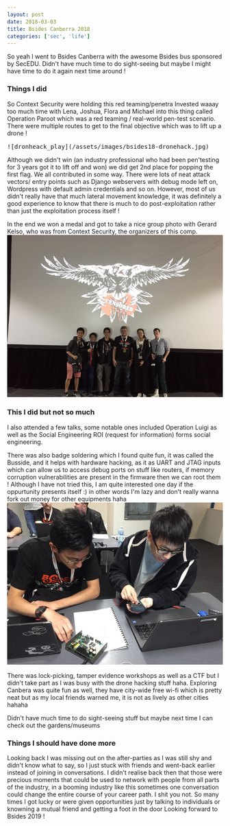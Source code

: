 ```yaml
---
layout: post
date: 2018-03-03
title: Bsides Canberra 2018
categories: ['sec', 'life']
---
```


So yeah I went to Bsides Canberra with the awesome Bsides bus sponsored by SecEDU. Didn't have much time to do sight-seeing but maybe I might have time to do it again next time around !


### Things I did

So Context Security were holding this red teaming/penetra
Invested waaay too much time with Lena, Joshua, Flora and Michael into this thing called Operation Paroot 
which was a red teaming / real-world pen-test scenario. There were multiple routes to get to the final objective which was to lift up a drone ! 

<kbd>
![dronheack_play](/assets/images/bsides18-dronehack.jpg)
</kbd>

Although we didn't win (an industry professional who had been pen'testing for 3 years got it to lift off and won) we did get 2nd place for popping the first flag. We all contributed in some way. There were lots of neat attack vectors/ entry points such as Django webservers with debug mode left on, Wordpress with default admin credentials and so on. However, most of us didn't really have that much lateral movement knowledge, it was definitely a good experience to know that there is much to do post-exploitation rather than just the exploitation process itself !

In the end we won a medal and got to take a nice group photo with Gerard Kelso, who was from Context Security, the organizers of this comp.
![dronehack](/assets/images/bsides18-second.jpg)

### This I did but not so much
I also attended a few talks, some notable ones included Operation Luigi as well as the Social Engineering ROI (request for information) forms social engineering.

There was also badge soldering which I found quite fun, it was called the Busside, and it helps with hardware hacking, as it as UART and JTAG inputs which can allow us to access debug ports on stuff like routers, if memory corruption vulnerabilities are present in the firmware then we can root them !
Although I have not tried this, I am quite interested one day if the oppurtunity presents itself :) in other words I'm lazy and don't really wanna fork out money for other equipments haha
![busside](/assets/images/bsides18-flash.jpg)


There was lock-picking, tamper evidence workshops as well as a CTF but I didn't take part as I was busy with the drone hacking stuff haha.
Exploring Canbera was quite fun as well, they have city-wide free wi-fi which is pretty neat but as my local friends warned me, it is not as lively as other cities hahaha

Didn't have much time to do sight-seeing stuff but maybe next time I can check out the gardens/museums

### Things I should have done more
Looking back I was missing out on the after-parties as I was still shy and didn't know what to say, so I just stuck with friends and went-back earlier instead of joining in conversations. I didn't realise back then that those were precious moments that could be used to network with people from all parts of the industry, in a booming industry like this sometimes one conversation could change the entire course of your career path. I shit you not. So many times I got lucky or were given opportunities just by talking to individuals or knowning a mutual friend and getting a foot in the door
Looking forward to Bsides 2019 ! 
